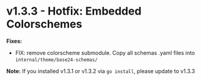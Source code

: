 # v1.3.3 - Hotfix: Embedded Colorschemes

**Fixes:**
- FIX: remove colorscheme submodule. Copy all schemas .yaml files into `internal/theme/base24-schemas/`

**Note:** If you installed v1.3.1 or v1.3.2 via `go install`, please update to v1.3.3


